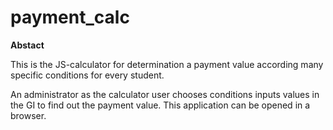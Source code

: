 # payment_calc

**Abstact**

This is the JS-calculator for determination a payment value according many specific conditions for every student.

An administrator as the calculator user chooses conditions inputs values in the GI to find out the payment value. This application can be opened in a browser.
